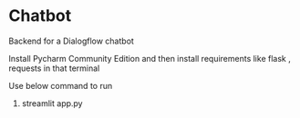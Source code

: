 # Chatbot

Backend for a Dialogflow chatbot

Install Pycharm Community Edition and then install requirements like flask , requests in that terminal

Use below command to run 

1) streamlit app.py
